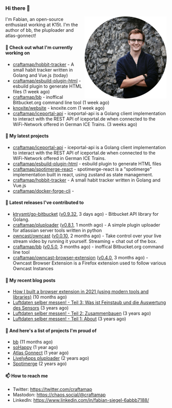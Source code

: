 ### Hi there 👋

<img src="https://raw.githubusercontent.com/craftamap/craftamap/master/assets/profile_picture.png" align="right" width="256"/>

I'm Fabian, an open-source enthusiast working at K15t. I'm the author of bb, the pluploader and atlas-gonnect!

#### 👷 Check out what I'm currently working on

- [craftamap/hobbit-tracker](https://github.com/craftamap/hobbit-tracker) - A small habit tracker written in Golang and Vue.js (today)
- [craftamap/esbuild-plugin-html](https://github.com/craftamap/esbuild-plugin-html) - esbuild plugin to generate HTML files (1 week ago)
- [craftamap/bb](https://github.com/craftamap/bb) - inoffical Bitbucket.org command line tool (1 week ago)
- [knoxite/website](https://github.com/knoxite/website) - knoxite.com (1 week ago)
- [craftamap/iceportal-api](https://github.com/craftamap/iceportal-api) - iceportal-api is a Golang client implementation to interact with the REST API of iceportal.de when connected to the WiFi-Network offered in German ICE Trains. (3 weeks ago)

#### 🌱 My latest projects

- [craftamap/iceportal-api](https://github.com/craftamap/iceportal-api) - iceportal-api is a Golang client implementation to interact with the REST API of iceportal.de when connected to the WiFi-Network offered in German ICE Trains.
- [craftamap/esbuild-plugin-html](https://github.com/craftamap/esbuild-plugin-html) - esbuild plugin to generate HTML files
- [craftamap/spotimerge-react](https://github.com/craftamap/spotimerge-react) - spotimerge-react is a &#34;spotimerge&#34; implementation built in react, using zustand as state management.
- [craftamap/hobbit-tracker](https://github.com/craftamap/hobbit-tracker) - A small habit tracker written in Golang and Vue.js
- [craftamap/docker-forge-cli](https://github.com/craftamap/docker-forge-cli) - 

#### 🔭 Latest releases I've contributed to

- [ktrysmt/go-bitbucket](https://github.com/ktrysmt/go-bitbucket) ([v0.9.32](https://github.com/ktrysmt/go-bitbucket/releases/tag/v0.9.32), 3 days ago) - Bitbucket API library for Golang.
- [craftamap/pluploader](https://github.com/craftamap/pluploader) ([v0.8.1](https://github.com/craftamap/pluploader/releases/tag/v0.8.1), 1 month ago) - A simple plugin uploader for atlassian server tools written in python
- [owncast/owncast](https://github.com/owncast/owncast) ([v0.0.10](https://github.com/owncast/owncast/releases/tag/v0.0.10), 2 months ago) - Take control over your live stream video by running it yourself.  Streaming &#43; chat out of the box.
- [craftamap/bb](https://github.com/craftamap/bb) ([v0.5.0](https://github.com/craftamap/bb/releases/tag/v0.5.0), 3 months ago) - inoffical Bitbucket.org command line tool
- [craftamap/owncast-browser-extension](https://github.com/craftamap/owncast-browser-extension) ([v0.4.0](https://github.com/craftamap/owncast-browser-extension/releases/tag/v0.4.0), 3 months ago) - Owncast Browser Extension is a Firefox extension used to follow various Owncast Instances

#### 📜 My recent blog posts


- [How I built a browser extension in 2021 (using modern tools and libraries)](https://siegelfabian.de/posts/2021/02/how-i-built-a-browser-extension-in-2021/) (10 months ago)
- [Luftdaten selber messen! - Teil 3: Was ist Feinstaub und die Auswertung des Sensors](https://siegelfabian.de/posts/2018/02/luftdaten3/) (3 years ago)
- [Luftdaten selber messen! - Teil 2: Zusammenbauen](https://siegelfabian.de/posts/2018/02/luftdaten2/) (3 years ago)
- [Luftdaten selber messen! - Teil 1: About](https://siegelfabian.de/posts/2018/02/luftdaten1/) (3 years ago)

#### 🦚 And here's a list of projects I'm proud of


- [bb](https://siegelfabian.de/projects/2021/bb/) (11 months ago)
- [soHappy](https://siegelfabian.de/projects/2020/sohappy/) (1 year ago)
- [Atlas Gonnect](https://siegelfabian.de/projects/2020/atlas-gonnect/) (1 year ago)
- [LivelyApps pluploader](https://siegelfabian.de/projects/2020/pluploader/) (2 years ago)
- [Spotimerge](https://siegelfabian.de/projects/2019/spotimerge/) (2 years ago)

#### 📫 How to reach me

- Twitter: https://twitter.com/craftamap
- Mastodon: https://chaos.social/@craftamap
- LinkedIn: https://www.linkedin.com/in/fabian-siegel-6abbb7188/
